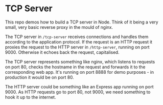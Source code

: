 TCP Server
==========

This repo demos how to build a TCP server in Node. Think of it being a very small, very basic reverse proxy in the mould of nginx.

The TCP server in `/tcp-server` receives connections and handles them according to the application protocol. If the request is an HTTP request it proxies the request to the HTTP server in `/http-server`, running on port 9000. Otherwise it echoes back the request, capitalised.

The TCP server represents something like nginx, which listens to requests on port 80, checks the hostname in the request and forwards it to the corresponding web app. It's running on port 8888 for demo purposes - in production it would be on port 80.

The HTTP server could be something like an Express app running on port 9000. As HTTP requests go to port 80, not 9000, we need something to hook it up to the internet.
